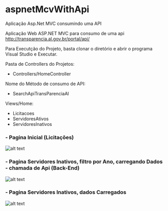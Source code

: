 # aspnetMcvWithApi
Aplicação Asp.Net MVC consumindo uma API

Aplicação Web ASP.NET MVC para consumo de uma api http://transparencia.al.gov.br/portal/api/

Para Executção do Projeto, basta clonar o diretório e abrir o programa Visual Studio e Executar.


Pasta de Controllers do Projetos:
 - Controllers/HomeController
 
 Nome do Método de consumo de API:
 - SearchApiTransParenciaAl
 

Views/Home:
- Licitacoes
- ServidoresAtivos
- ServidoresInativos


### - Pagina Inicial (Licitações)
![alt text](https://github.com/fellipespfc/aspnetMcvWithApi/blob/main/Fotos/1.JPG)

### - Pagina Servidores Inativos, filtro por Ano, carregando Dados - chamada de Api (Back-End)
![alt text](https://github.com/fellipespfc/aspnetMcvWithApi/blob/main/Fotos/2.jpg)

### - Pagina Servidores Inativos, dados Carregados
![alt text](https://github.com/fellipespfc/aspnetMcvWithApi/blob/main/Fotos/3.JPG)

